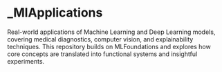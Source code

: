 # _MlApplications
Real-world applications of Machine Learning and Deep Learning models, covering medical diagnostics, computer vision, and explainability techniques. This repository builds on MLFoundations and explores how core concepts are translated into functional systems and insightful experiments.
